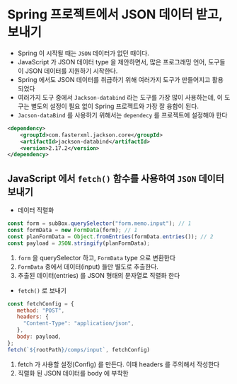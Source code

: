 # Spring 프로젝트에서 JSON 데이터 받고, 보내기
- Spring 이 시작될 때는 `JSON` 데이터가 없던 때이다.
- JavaScript 가 JSON 데이터 type 을 제안하면서, 많은 프로그래밍 언어, 도구들이 JSON 데이터를 지원하기 시작한다.
- Spring 에서도 JSON 데이터를 취급하기 위해 여러가지 도구가 만들어지고 활용 되었다
- 여러가지 도구 중에서 `Jackson-databind` 라는 도구를 가장 많이 사용하는데, 이 도구는 별도의 설정이 필요 없이 Spring 프로젝트와 가장 잘 융합이 된다.
- `Jacson-dataBind` 를 사용하기 위해서는 `dependecy` 를 프로젝트에 설정해야 한다
```xml
<dependency>
    <groupId>com.fasterxml.jackson.core</groupId>
    <artifactId>jackson-databind</artifactId>
    <version>2.17.2</version>
</dependency>
```

## JavaScript 에서 `fetch()` 함수를 사용하여 `JSON` 데이터 보내기
- 데이터 직렬화
```javascript
const form = subBox.querySelector("form.memo.input"); // 1
const formData = new FormData(form); // 1
const planFormData = Object.fromEntries(formData.entries()); // 2
const payload = JSON.stringify(planFormData);
```

1. `form` 을 querySelector 하고, `FormData` type 으로 변환한다
2. `FormData` 중에서 데이터(input) 들만 별도로 추출한다.
3. 추출된 데이터(entries) 를 JSON 형태의 문자열로 직렬화 한다

- `fetch()` 로 보내기
``` javascript
const fetchConfig = {
   method: "POST",
   headers: {
     "Content-Type": "application/json",
   },
   body: payload,
};
fetch(`${rootPath}/comps/input`, fetchConfig)
```

1. fetch 가 사용할 설정(Config) 를 만든다. 이때 headers 를 주의해서 작성한다
2. 직렬화 된 JSON 데이터를 body 에 부착한